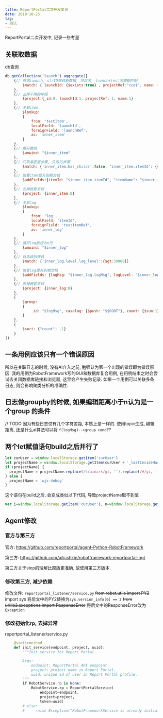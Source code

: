 ```yaml
---
title: ReportPortal二次开发笔记
date: 2018-10-25
tag: 
- 测试
---
```

ReportPortal二次开发中, 记录一些考量
<!--more-->
## 关联取数据
db查询
```js
db.getCollection('launch').aggregate([
    {// 筛选launch, strID筛选新数据, 项目名, launch+test名模糊匹配 
        $match: { launchId: {$exists:true} , projectRef:"cco1", name: {$regex: /PO/}}
    },
    {// 去掉不用的字段 
        $project:{_id:0, launchId:1, projectRef: 1, name:1}
    },
    {// 关联item
        $lookup:
        {
            from: 'testItem',
            localField: 'launchId',
            foreignField: 'launchRef',
            as: 'inner_item'
        }
    }, 
    {// 展开数组
        $unwind: "$inner_item"
    },
    {// 只取最底层步骤, 失败的步骤
        $match: {'inner_item.has_childs':false, 'inner_item.itemId': {$exists:true}, 'inner_item.status': 'FAILED'}
    },
    {// 嵌套item提升到根文档
        $addFields:{itemId: "$inner_item.itemId", "itemName": "$inner_item.name", "itemStatus": "$inner_item.status", "itemDesc": "$inner_item.itemDescription"}
    },
    {// 去掉嵌套文档
		$project: {inner_item:0}
    },
    {// 关联log
        $lookup:
        {
            from: 'log',
            localField: 'itemId',
            foreignField: 'testItemRef',
            as: 'inner_log'
        }
    },
    {// 展开log数组为n行
        $unwind: "$inner_log"
    },
    {// 日志级别筛选
        $match: {'inner_log.level.log_level':{$gt:30000}}
    },
    {// 嵌套log提升到根文档
        $addFields: {logMsg: "$inner_log.logMsg", logLevel: "$inner_log.level.log_level"}
    },
    {// 去掉嵌套文档
        $project: {inner_log:0}
    },
    {
        $group: 
        {
            _id: "$logMsg", caselog: {$push: "$$ROOT"}, count: {$sum:1}
        }
    },
    {
        $sort: {"count": -1}
    }
])

```

## 一条用例应该只有一个错误原因
所以在关联日志的时候, 没有AI介入之前, 勉强认为第一个出现的错误即为错误原因.
我的用例为RobotFramework写的GUI和数据库复合用例, 在用例结束之时会尝试去关闭数据库链接和浏览器, 这里会产生失败记录. 如果一个用例可以关联多条日志, 则会影响聚类分析的准确性.

## 日志做groupby的时候, 如果编辑距离小于n认为是一个group 的条件
// TODO
因为有些日志仅有几个字符差距, 本质上是一样的. 
使用topic生成, 编辑距离, 还是什么ai算法可以将 `f(logMsg)-->group cond`??

## 两个let赋值语句build之后并行了
```js
let curUser = window.localStorage.getItem('curUser')
let projectName = window.localStorage.getItem(curUser + '_lastInsideHash')
if (projectName) {
  projectName = projectName.replace(/\/aimark/gi, '').replace(/#/gi, '')
} else {
  projectName = 'wjs-debug'
}
```
这个语句在build之后, 会变成类似以下代码, 导致projectName取不到值
```js
var i=window.localStorage.getItem('curUser'), n=window.localStorage.getItem(curUser + '_lastInsideHash')
```

## Agent修改
### 官方与第三方
官方:
https://github.com/reportportal/agent-Python-RobotFramework

第三方:
https://github.com/ailjushkin/robotframework-reportportal-ng/

第三方关于step的理解比原版更准确, 故使用第三方版本.
### 修改第三方, 减少依赖
修改文件: `reportportal_listener/service.py`
~~from robot.utils import PY2~~
import sys
将后文中的PY2替换为`sys.version_info[0] == 2`
~~from urllib3.exceptions import ResponseError~~
将后文中的ResponseError改为`Exception`
### 修改初始化rp, 去掉异常
reportportal_listener/service.py
```python
	@staticmethod
    def init_service(endpoint, project, uuid):
        """Init service for Report Portal.

        Args:
            endpoint: ReportPortal API endpoint.
            project: project name in Report Portal.
            uuid: unique id of user in Report Portal profile.
        """
        if RobotService.rp is None:
            RobotService.rp = ReportPortalService(
                endpoint=endpoint,
                project=project,
                token=uuid)
        # else:
        #     raise Exception("RobotFrameworkService is already initialized.")
```

